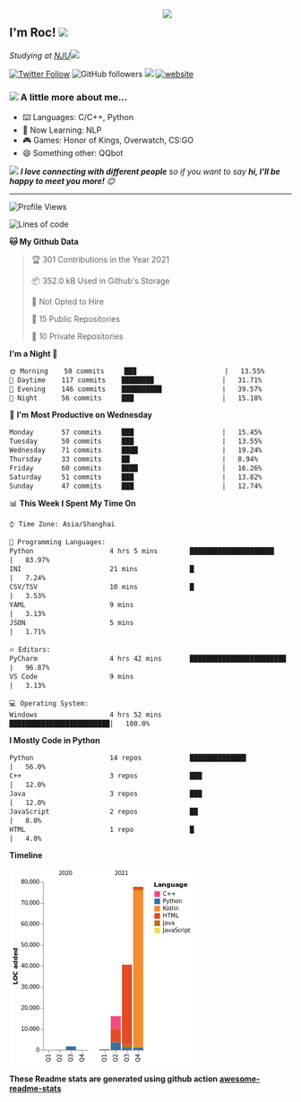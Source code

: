 <img align='right' src="https://media.giphy.com/media/M9gbBd9nbDrOTu1Mqx/giphy.gif" width="230">
<h2>I'm Roc! <img src="https://media.giphy.com/media/12oufCB0MyZ1Go/giphy.gif" width="50"></h2>
<p><em>Studying at <a href="http://www.nju.edu.cn">NJU</a><img src="https://media.giphy.com/media/WUlplcMpOCEmTGBtBW/giphy.gif" width="50"> 
</em></p>

[![Twitter Follow](https://img.shields.io/twitter/follow/Roc78862980?label=Follow)](https://twitter.com/intent/follow?screen_name=Roc78862980)
![GitHub followers](https://img.shields.io/github/followers/roc136?label=Follow&style=social)
![](https://visitor-badge.glitch.me/badge?page_id=Roc136.Roc136)
[![website](https://img.shields.io/badge/Website-46a2f1.svg?&style=flat-square&logo=Google-Chrome&logoColor=white&link=https://blog.roc136.top)](https://blog.roc136.top)
<!-- ![Waka Readme](https://github.com/anmol098/anmol098/workflows/Waka%20Readme/badge.svg) -->
<!-- [![Linkedin: anmol](https://img.shields.io/badge/-anmol-blue?style=flat-square&logo=Linkedin&logoColor=white&link=https://www.linkedin.com/in/anmol-p-singh/)](https://www.linkedin.com/in/anmol-p-singh/) -->

### <img src="https://media.giphy.com/media/VgCDAzcKvsR6OM0uWg/giphy.gif" width="50"> A little more about me...  

- ⌨️ Languages: C/C++, Python
- 🌱 Now Learning: NLP
- 🎮 Games: Honor of Kings, Overwatch, CS:GO
- 😄 Something other: QQbot

<img src="https://media.giphy.com/media/LnQjpWaON8nhr21vNW/giphy.gif" width="60"> <em><b>I love connecting with different people</b> so if you want to say <b>hi, I'll be happy to meet you more!</b> 😊</em>

---
<!--START_SECTION:waka-->
![Profile Views](http://img.shields.io/badge/Profile%20Views-0-blue)

![Lines of code](https://img.shields.io/badge/From%20Hello%20World%20I%27ve%20Written-136327%20lines%20of%20code-blue)

**🐱 My Github Data** 

> 🏆 301 Contributions in the Year 2021
 > 
> 📦 352.0 kB Used in Github's Storage 
 > 
> 🚫 Not Opted to Hire
 > 
> 📜 15 Public Repositories 
 > 
> 🔑 10 Private Repositories  
 > 
**I'm a Night 🦉** 

```text
🌞 Morning    50 commits     ███                      |   13.55% 
🌆 Daytime    117 commits    ████████                 |   31.71% 
🌃 Evening    146 commits    ██████████               |   39.57% 
🌙 Night      56 commits     ███                      |   15.18%

```
📅 **I'm Most Productive on Wednesday** 

```text
Monday       57 commits     ███                      |   15.45% 
Tuesday      50 commits     ███                      |   13.55% 
Wednesday    71 commits     ████                     |   19.24% 
Thursday     33 commits     ██                       |   8.94% 
Friday       60 commits     ████                     |   16.26% 
Saturday     51 commits     ███                      |   13.82% 
Sunday       47 commits     ███                      |   12.74%

```


📊 **This Week I Spent My Time On** 

```text
⌚︎ Time Zone: Asia/Shanghai

💬 Programming Languages: 
Python                   4 hrs 5 mins        █████████████████████    |   83.97% 
INI                      21 mins             █                        |   7.24% 
CSV/TSV                  10 mins             █                        |   3.53% 
YAML                     9 mins                                       |   3.13% 
JSON                     5 mins                                       |   1.71%

🔥 Editors: 
PyCharm                  4 hrs 42 mins       ████████████████████████ |   96.87% 
VS Code                  9 mins                                       |   3.13%

💻 Operating System: 
Windows                  4 hrs 52 mins       █████████████████████████|   100.0%

```

**I Mostly Code in Python** 

```text
Python                   14 repos            ██████████████           |   56.0% 
C++                      3 repos             ███                      |   12.0% 
Java                     3 repos             ███                      |   12.0% 
JavaScript               2 repos             ██                       |   8.0% 
HTML                     1 repo              █                        |   4.0%

```


**Timeline**

![Chart not found](https://raw.githubusercontent.com/Roc136/Roc136/master/charts/bar_graph.png) 


<!--END_SECTION:waka-->

**These Readme stats are generated using github action [awesome-readme-stats](https://github.com/Roc136/waka-readme-stats)**
